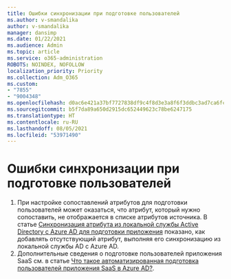 ```yaml
---
title: Ошибки синхронизации при подготовке пользователей
ms.author: v-smandalika
author: v-smandalika
manager: dansimp
ms.date: 01/22/2021
ms.audience: Admin
ms.topic: article
ms.service: o365-administration
ROBOTS: NOINDEX, NOFOLLOW
localization_priority: Priority
ms.collection: Adm_O365
ms.custom:
- "7855"
- "9004348"
ms.openlocfilehash: d0ac6e421a37bf7727838df9c4f8d3e3a8f6f3ddbc3ad7ca6fc5565854fb9a7d
ms.sourcegitcommit: b5f7da89a650d2915dc652449623c78be6247175
ms.translationtype: HT
ms.contentlocale: ru-RU
ms.lasthandoff: 08/05/2021
ms.locfileid: "53971490"
---
```

# <a name="user-provisioning-sync-issues"></a>Ошибки синхронизации при подготовке пользователей

1. При настройке сопоставлений атрибутов для подготовки пользователей может оказаться, что атрибут, который нужно сопоставить, не отображается в списке атрибутов источника. В статье [Синхронизация атрибута из локальной службы Active Directory с Azure AD для подготовки приложения](https://docs.microsoft.com/azure/active-directory/app-provisioning/user-provisioning-sync-attributes-for-mapping) показано, как добавлять отсутствующий атрибут, выполняя его синхронизацию из локальной службы AD с Azure AD.
2. Дополнительные сведения о подготовке пользователей приложения SaaS см. в статье [Что такое автоматизированная подготовка пользователей приложения SaaS в Azure AD?](https://docs.microsoft.com/azure/active-directory/app-provisioning/user-provisioning).
